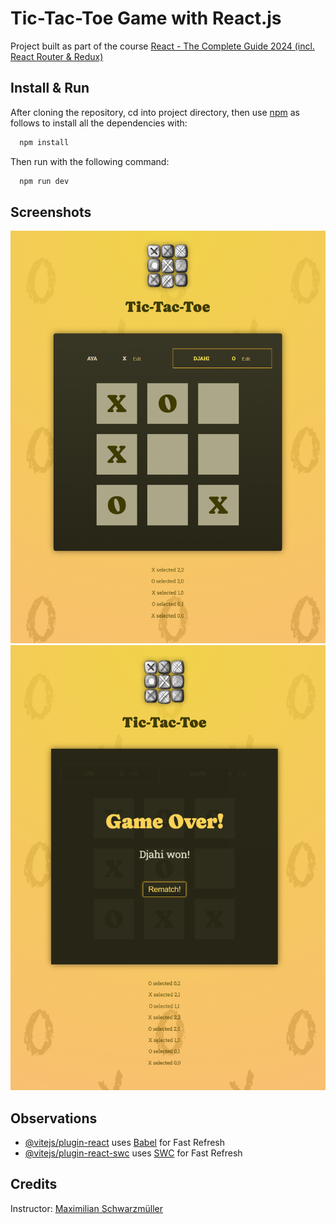# Tic-Tac-Toe Game with React.js

Project built as part of the course [React - The Complete Guide 2024 (incl. React Router & Redux)](https://www.udemy.com/course/react-the-complete-guide-incl-redux/learn/lecture/39648990?start=150#overview)

## Install & Run

After cloning the repository, cd into project directory, then use [npm](https://docs.npmjs.com/cli/v6/commands/npm-install) as follows to install all the dependencies with:

```bash
  npm install
```

Then run with the following command:

```bash
  npm run dev
```

## Screenshots

![Tic-Tac-Toe project's screenshot 1](./screenshots/tic-tac-toe-view-1.png)
![Tic-Tac-Toe project's screenshot 2](./screenshots/tic-tac-toe-view-2.png)

## Observations

- [@vitejs/plugin-react](https://github.com/vitejs/vite-plugin-react/blob/main/packages/plugin-react/README.md) uses [Babel](https://babeljs.io/) for Fast Refresh
- [@vitejs/plugin-react-swc](https://github.com/vitejs/vite-plugin-react-swc) uses [SWC](https://swc.rs/) for Fast Refresh

## Credits

Instructor: [Maximilian Schwarzmüller](https://www.udemy.com/user/maximilian-schwarzmuller/)
